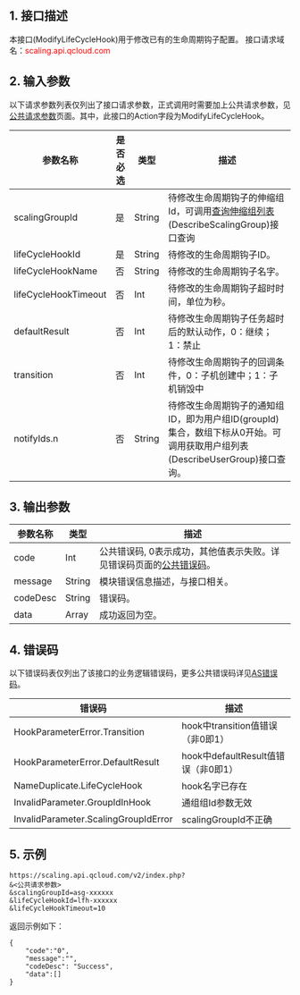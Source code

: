 ## 1. 接口描述
本接口(ModifyLifeCycleHook)用于修改已有的生命周期钩子配置。
接口请求域名：<font style="color:red">scaling.api.qcloud.com</font>


## 2. 输入参数
以下请求参数列表仅列出了接口请求参数，正式调用时需要加上公共请求参数，见<a href="/doc/api/372/4153" title="公共请求参数">公共请求参数</a>页面。其中，此接口的Action字段为ModifyLifeCycleHook。

| 参数名称 | 是否必选  | 类型 | 描述 | 
|---------|---------|---------|---------|
| scalingGroupId | 是 | String | 待修改生命周期钩子的伸缩组Id，可调用<a href="/doc/api/372/查询伸缩组列表" title="查询伸缩组列表">查询伸缩组列表</a>(DescribeScalingGroup)接口查询|
| lifeCycleHookId | 是 | String | 待修改的生命周期钩子ID。| 
| lifeCycleHookName | 否 | String | 待修改的生命周期钩子名字。| 
| lifeCycleHookTimeout | 否 | Int | 待修改的生命周期钩子超时时间，单位为秒。| 
| defaultResult | 否 | Int | 待修改生命周期钩子任务超时后的默认动作，0：继续；1：禁止 | 
| transition | 否 | Int | 待修改生命周期钩子的回调条件，0：子机创建中；1：子机销毁中 | 
| notifyIds.n | 否 | String |待修改生命周期钩子的通知组ID，即为用户组ID(groupId)集合，数组下标从0开始。可调用获取用户组列表(DescribeUserGroup)接口查询。| 



## 3. 输出参数
| 参数名称 | 类型 | 描述 |
|---------|---------|---------|
| code | Int | 公共错误码, 0表示成功，其他值表示失败。详见错误码页面的<a href="https://www.qcloud.com/doc/api/372/%E9%94%99%E8%AF%AF%E7%A0%81#1.E3.80.81.E5.85.AC.E5.85.B1.E9.94.99.E8.AF.AF.E7.A0.81" title="公共错误码">公共错误码</a>。|
| message | String | 模块错误信息描述，与接口相关。|
| codeDesc | String | 错误码。|
| data | Array | 成功返回为空。|


## 4. 错误码
以下错误码表仅列出了该接口的业务逻辑错误码，更多公共错误码详见[AS错误码](https://www.qcloud.com/doc/api/372/4173)。

|错误码|描述|
|----|------|
|HookParameterError.Transition|hook中transition值错误（非0即1）|
|HookParameterError.DefaultResult|hook中defaultResult值错误（非0即1）|
|NameDuplicate.LifeCycleHook|hook名字已存在|
|InvalidParameter.GroupIdInHook|通组组Id参数无效|
|InvalidParameter.ScalingGroupIdError|scalingGroupId不正确|


## 5. 示例

```
https://scaling.api.qcloud.com/v2/index.php?
&<公共请求参数>
&scalingGroupId=asg-xxxxxx
&lifeCycleHookId=lfh-xxxxxx
&lifeCycleHookTimeout=10
```
返回示例如下：
```
{
    "code":"0",
    "message":"",
    "codeDesc": "Success",
    "data":[]
}
```

